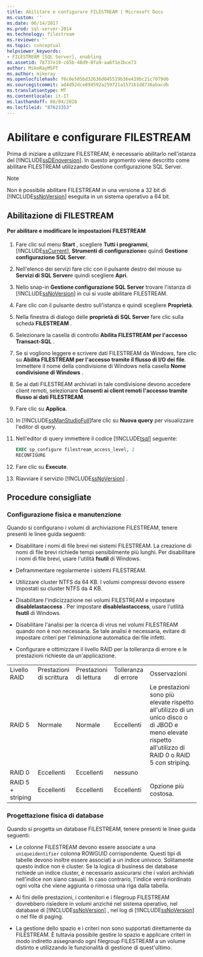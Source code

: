 ```yaml
---
title: Abilitare e configurare FILESTREAM | Microsoft Docs
ms.custom: ''
ms.date: 06/14/2017
ms.prod: sql-server-2014
ms.technology: filestream
ms.reviewer: ''
ms.topic: conceptual
helpviewer_keywords:
- FILESTREAM [SQL Server], enabling
ms.assetid: 78737e19-c65b-48d9-8fa9-aa6f1e1bce73
author: MikeRayMSFT
ms.author: mikeray
ms.openlocfilehash: f6c0e505bd32636d045519b36e439bc21c7079d6
ms.sourcegitcommit: ad4d92dce894592a259721a1571b1d8736abacdb
ms.translationtype: MT
ms.contentlocale: it-IT
ms.lasthandoff: 08/04/2020
ms.locfileid: "87623353"
---
```

# <a name="enable-and-configure-filestream"></a>Abilitare e configurare FILESTREAM
  Prima di iniziare a utilizzare FILESTREAM, è necessario abilitarlo nell'istanza del [!INCLUDE[ssDEnoversion](../../includes/ssdenoversion-md.md)]. In questo argomento viene descritto come abilitare FILESTREAM utilizzando Gestione configurazione SQL Server.  
  
> [!NOTE]  
>  Non è possibile abilitare FILESTREAM in una versione a 32 bit di [!INCLUDE[ssNoVersion](../../includes/ssnoversion-md.md)] eseguita in un sistema operativo a 64 bit.  
  
##  <a name="enabling-filestream"></a><a name="enabling"></a> Abilitazione di FILESTREAM  
  
#### <a name="to-enable-and-change-filestream-settings"></a>Per abilitare e modificare le impostazioni FILESTREAM  
  
1.  Fare clic sul menu **Start** , scegliere **Tutti i programmi**, [!INCLUDE[ssCurrent](../../includes/sscurrent-md.md)], **Strumenti di configurazione**e quindi **Gestione configurazione SQL Server**.  
  
2.  Nell'elenco dei servizi fare clic con il pulsante destro del mouse su **Servizi di SQL Server**e quindi scegliere **Apri**.  
  
3.  Nello snap-in **Gestione configurazione SQL Server** trovare l'istanza di [!INCLUDE[ssNoVersion](../../includes/ssnoversion-md.md)] in cui si vuole abilitare FILESTREAM.  
  
4.  Fare clic con il pulsante destro sull'istanza e quindi scegliere **Proprietà**.  
  
5.  Nella finestra di dialogo delle **proprietà di SQL Server** fare clic sulla scheda **FILESTREAM** .  
  
6.  Selezionare la casella di controllo **Abilita FILESTREAM per l'accesso Transact-SQL** .  
  
7.  Se si vogliono leggere e scrivere dati FILESTREAM da Windows, fare clic su **Abilita FILESTREAM per l'accesso tramite il flusso di I/O dei file**. Immettere il nome della condivisione di Windows nella casella **Nome condivisione di Windows** .  
  
8.  Se ai dati FILESTREAM archiviati in tale condivisione devono accedere client remoti, selezionare **Consenti ai client remoti l'accesso tramite flusso ai dati FILESTREAM**.  
  
9. Fare clic su **Applica**.  
  
10. In [!INCLUDE[ssManStudioFull](../../includes/ssmanstudiofull-md.md)]fare clic su **Nuova query** per visualizzare l'editor di query.  
  
11. Nell'editor di query immettere il codice [!INCLUDE[tsql](../../includes/tsql-md.md)] seguente:  
  
    ```sql  
    EXEC sp_configure filestream_access_level, 2  
    RECONFIGURE  
    ```  
  
12. Fare clic su **Execute**.  
  
13. Riavviare il servizio [!INCLUDE[ssNoVersion](../../includes/ssnoversion-md.md)] .  
  

  
##  <a name="best-practices"></a><a name="best"></a> Procedure consigliate  
  
###  <a name="physical-configuration-and-maintenance"></a><a name="config"></a>Configurazione fisica e manutenzione  
 Quando si configurano i volumi di archiviazione FILESTREAM, tenere presenti le linee guida seguenti:  
  
-   Disabilitare i nomi di file brevi nei sistemi FILESTREAM. La creazione di nomi di file brevi richiede tempi sensibilmente più lunghi. Per disabilitare i nomi di file brevi, usare l'utilità **fsutil** di Windows.  
  
-   Deframmentare regolarmente i sistemi FILESTREAM.  
  
-   Utilizzare cluster NTFS da 64 KB. I volumi compressi devono essere impostati su cluster NTFS da 4 KB.  
  
-   Disabilitare l'indicizzazione nei volumi FILESTREAM e impostare **disablelastaccess** . Per impostare **disablelastaccess**, usare l'utilità **fsutil** di Windows.  
  
-   Disabilitare l'analisi per la ricerca di virus nei volumi FILESTREAM quando non è non necessaria. Se tale analisi è necessaria, evitare di impostare criteri per l'eliminazione automatica dei file infetti.  
  
-   Configurare e ottimizzare il livello RAID per la tolleranza di errore e le prestazioni richieste da un'applicazione.  
  
||||||  
|-|-|-|-|-|  
|Livello RAID|Prestazioni di scrittura|Prestazioni di lettura|Tolleranza di errore|Osservazioni|  
|RAID 5|Normale|Normale|Eccellenti|Le prestazioni sono più elevate rispetto all'utilizzo di un unico disco o di JBOD e meno elevate rispetto all'utilizzo di RAID 0 o RAID 5 con striping.|  
|RAID 0|Eccellenti|Eccellenti|nessuno||  
|RAID 5 + striping|Eccellenti|Eccellenti|Eccellenti|Opzione più costosa.|  
  

  
###  <a name="physical-database-design"></a><a name="database"></a>Progettazione fisica di database  
 Quando si progetta un database FILESTREAM, tenere presenti le linee guida seguenti:  
  
-   Le colonne FILESTREAM devono essere associate a una `uniqueidentifier` colonna ROWGUID corrispondente. Questi tipi di tabelle devono inoltre essere associati a un indice univoco. Solitamente questo indice non è cluster. Se la logica di business dei database richiede un indice cluster, è necessario assicurarsi che i valori archiviati nell'indice non siano casuali. In caso contrario, l'indice verrà riordinato ogni volta che viene aggiunta o rimossa una riga dalla tabella.  
  
-   Ai fini delle prestazioni, i contenitori e i filegroup FILESTREAM dovrebbero risiedere in volumi anziché nel sistema operativo, nel database di [!INCLUDE[ssNoVersion](../../includes/ssnoversion-md.md)] , nel log di [!INCLUDE[ssNoVersion](../../includes/ssnoversion-md.md)] o nel file di paging.  
  
-   La gestione dello spazio e i criteri non sono supportati direttamente da FILESTREAM. È tuttavia possibile gestire lo spazio e applicare criteri in modo indiretto assegnando ogni filegroup FILESTREAM a un volume distinto e utilizzando le funzionalità di gestione di quest'ultimo.  
  
  
